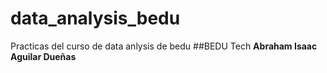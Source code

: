 # data_analysis_bedu
Practicas del curso de data anlysis de bedu
##BEDU Tech
**Abraham Isaac Aguilar Dueñas**
